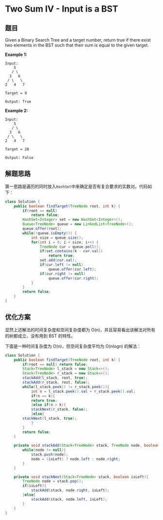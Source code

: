 # Two Sum IV - Input is a BST

## 题目

Given a Binary Search Tree and a target number, return true if there exist two elements in the BST such that their sum is equal to the given target.

**Example 1:**

```
Input: 
    5
   / \
  3   6
 / \   \
2   4   7

Target = 9

Output: True
```

**Example 2:**

```
Input: 
    5
   / \
  3   6
 / \   \
2   4   7

Target = 28

Output: False
```

## 解题思路

第一思路是遍历的同时放入`HashSet`中来确定是否有复合要求的实数对。代码如下：

```java
class Solution {
    public boolean findTarget(TreeNode root, int k) {
        if(root == null)
            return false;
        HashSet<Integer> set = new HashSet<Integer>();
        Queue<TreeNode> queue = new LinkedList<TreeNode>();
        queue.offer(root);
        while(!queue.isEmpty()) {
            int size = queue.size();
            for(int i = 0; i < size; i++) {
                TreeNode cur = queue.poll();
                if(set.contains(k - cur.val))
                    return true;
                set.add(cur.val);
                if(cur.left != null)
                    queue.offer(cur.left);
                if(cur.right != null)
                    queue.offer(cur.right);
            }
        }
        return false;
    }
}
```

## 优化方案

显然上述解法的时间复杂度和空间复杂度都为 O(n)，并且容易看出该解法对所有的树都成立，没有用到 BST 的特性。

下面是一种时间复杂度为 O(n)，但空间复杂度平均为 O(nlogn) 的解法：

```java
class Solution {
    public boolean findTarget(TreeNode root, int k) {
        if(root == null) return false;
    	Stack<TreeNode> l_stack = new Stack<>();
    	Stack<TreeNode> r_stack = new Stack<>();
    	stackAdd(l_stack, root, true);
    	stackAdd(r_stack, root, false);
    	while(l_stack.peek() != r_stack.peek()){
    	    int n = l_stack.peek().val + r_stack.peek().val;
    	    if(n == k){
    		return true;
    	    }else if(n > k){
    		stackNext(r_stack, false);
    	    }else{
		stackNext(l_stack, true);
    	    }
    	}
    	return false;
    }
    
    private void stackAdd(Stack<TreeNode> stack, TreeNode node, boolean isLeft){
    	while(node != null){
    	    stack.push(node);
            node = (isLeft) ? node.left : node.right;
    	}
    }

    private void stackNext(Stack<TreeNode> stack, boolean isLeft){
    	TreeNode node = stack.pop();
    	if(isLeft){
    	    stackAdd(stack, node.right, isLeft);
    	}else{
    	    stackAdd(stack, node.left, isLeft);
    	}
    }
}
```